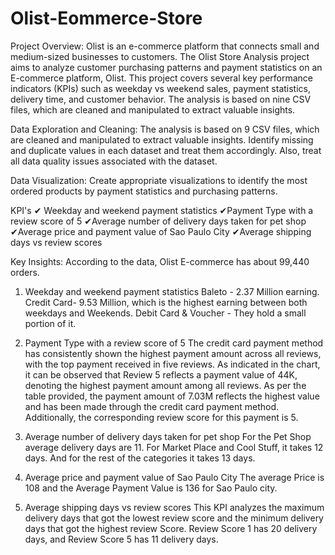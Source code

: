 # Olist-Eommerce-Store
Project Overview:
Olist is an e-commerce platform that connects small and medium-sized businesses to customers.
The Olist Store Analysis project aims to analyze customer purchasing patterns and payment statistics on an E-commerce platform, Olist. 
This project covers several key performance indicators (KPIs) such as weekday vs weekend sales, payment statistics, delivery time, and customer behavior. The analysis is based on nine CSV files, which are cleaned and manipulated to extract valuable insights. 

Data Exploration and Cleaning:
The analysis is based on 9 CSV files, which are cleaned and manipulated to extract valuable insights.
Identify missing and duplicate values in each dataset and treat them accordingly. Also, treat all data quality issues associated with the dataset.

Data Visualization:
Create appropriate visualizations to identify the most ordered products by payment statistics and purchasing patterns.

KPI's
✔ Weekday and weekend payment statistics
✔Payment Type with a review score of 5
✔Average number of delivery days taken for pet shop
✔Average price and payment value of Sao Paulo City
✔Average shipping days vs review scores

Key Insights:
According to the data, Olist E-commerce has about 99,440 orders. 
1. Weekday and weekend payment statistics
Baleto - 2.37 Million earning.
Credit Card- 9.53 Million, which is the highest earning between both weekdays and Weekends.
Debit Card & Voucher - They hold a small portion of it.

2. Payment Type with a review score of 5
The credit card payment method has consistently shown the highest payment amount across all reviews, with the top payment received in five reviews.  As indicated in the chart, it can be observed that Review 5 
 reflects a payment value of 44K, denoting the highest payment amount among all reviews.
 As per the table provided, the payment amount of 7.03M reflects the highest value and has been made through the credit card payment method. Additionally, the corresponding review score for this payment is 5.

 3. Average number of delivery days taken for pet shop
   For the Pet Shop average delivery days are 11. 
   For Market Place and Cool Stuff, it takes 12 days.
   And for the rest of the categories it takes 13 days.

 4. Average price and payment value of Sao Paulo City
   The average Price is 108 and the Average Payment Value is 136 for Sao Paulo city.

 5. Average shipping days vs review scores
This KPI analyzes the maximum delivery days that got the lowest review score and the minimum delivery days that got the highest review Score.
Review Score 1 has 20 delivery days, and Review Score 5 has 11 delivery days.


    

 
